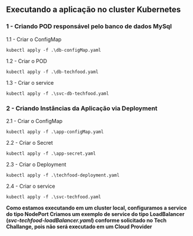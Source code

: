 ## Executando a aplicação no cluster Kubernetes

### 1 -  Criando POD responsável pelo banco de dados MySql

1.1 - Criar o ConfigMap
```
kubectl apply -f .\db-configMap.yaml
```

1.2 - Criar o POD
```
kubectl apply -f .\db-techfood.yaml 
```

1.3 - Criar o service
```
kubectl apply -f .\svc-db-techfood.yaml
```

### 2 -  Criando Instâncias da Aplicação via Deployment

2.1 - Criar o ConfigMap
```
kubectl apply -f .\app-configMap.yaml
```

2.2 - Criar o Secret
```
kubectl apply -f .\app-secret.yaml
```

2.3 - Criar o Deployment
```
kubectl apply -f .\techfood-deployment.yaml
```

2.4 - Criar o service
```
kubectl apply -f .\svc-techfood.yaml
```

__Como estamos executando em um cluster local, configuramos a service do tipo NodePort
Criamos um exemplo de service do tipo LoadBalancer (*svc-techfood-loadBalancer.yaml*) conforme solicitado no Tech Challange,
pois não será executado em um Cloud Provider__

